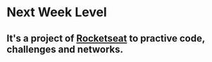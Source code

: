 # Next Week Level
## It's a project of [Rocketseat](https://rocketseat.com.br/) to practive code, challenges and networks.
